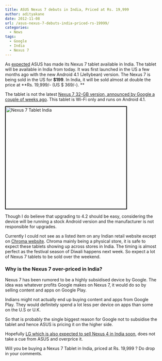 ```yaml
---
title: ASUS Nexus 7 debuts in India, Priced at Rs. 19,999
author: adityakane
date: 2012-11-08
url: /asus-nexus-7-debuts-india-priced-rs-19999/
categories:
  - News
tags:
  - Google
  - India
  - Nexus 7
---
```

As [expected][1] ASUS has made its Nexus 7 tablet available in India. The tablet will be available in India from today. It was first launched in the US a few months ago with the new Android 4.1 (Jellybean) version. The Nexus 7 is being sold in the US for **$199**. In India, it will be sold almost at double the price at **Rs. 19,999/- (US $ 369/-). **

The tablet is not the latest [Nexus 7 32-GB version, announced by Google a couple of weeks ago][2]. This tablet is Wi-Fi only and runs on Android 4.1.

[<img class="alignnone size-full wp-image-59264" style="border: 2px solid black;" title="Nexus 7 Tablet - India" src="http://cdn.devilsworkshop.org/files/2012/07/Nexus7_tablet.png" alt="Nexus 7 Tablet India" width="398" height="336" />][3]

Though I do believe that upgrading to 4.2 should be easy, considering the device will be running a stock Android version and the manufacturer is not responsible for upgrades.

Currently I could not see as a listed item on any Indian retail website except on <a href="http://www.cromaretail.com/NEXUS-7-ASUS-1B019A--7%22-Tablet-(Brown)-pc-16045-162.aspx" onclick="_gaq.push(['_trackEvent', 'outbound-article', 'http://www.cromaretail.com/NEXUS-7-ASUS-1B019A--7%22-Tablet-(Brown)-pc-16045-162.aspx', 'Chroma website']);" >Chroma website</a>. Chroma mainly being a physical store, it is safe to expect these tablets showing up across stores in India. The timing is almost perfect as the festival season of Diwali happens next week. So expect a lot of Nexus 7 tablets to be sold over the weekend.

### Why is the Nexus 7 over-priced in India?

Nexus 7 has been rumored to be a highly subsidised device by Google. The idea was whatever profits Google makes on Nexus 7, it would do so by selling content and apps on Google Play.

Indians might not actually end up buying content and apps from Google Play. They would definitely spend a lot less per device on apps than some on the U.S or U.K.

So that is probably the single biggest reason for Google not to subsidise the tablet and hence ASUS is pricing it on the higher side.

Hopefully [LG which is also expected to sell Nexus 4 in India soon][4], does not take a cue from ASUS and overprice it.

Will you be buying a Nexus 7 Tablet in India, priced at Rs. 19,999 ? Do drop in your comments.

 [1]: http://devilsworkshop.org/news/nexus7-tablet-india/59261/ "Nexus 7 to be in India by November 2012"
 [2]: http://devilsworkshop.org/news/google-announces-nexus-4-phone-nexus-10-tablet-android-42/67614/ "Google announced Nexus 7 (32 GB model), Nexus 4 phone and Nexus 10 tablet."
 [3]: http://cdn.devilsworkshop.org/files/2012/07/Nexus7_tablet.png
 [4]: http://devilsworkshop.org/news/lg-nexus-4-india-november/67654/ "LG to bring Nexus 4 in India by November 2012"
